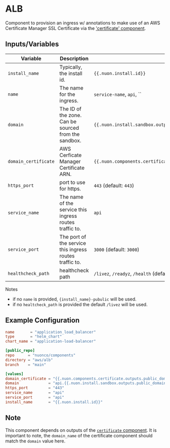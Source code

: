 # ALB

Component to provision an ingress w/ annotations to make use of an AWS
Certificate Manager SSL Certificate via the
['certificate' component](../certificate).

## Inputs/Variables

| Variable             | Description                                             | Example                                                                  |
| -------------------- | ------------------------------------------------------- | ------------------------------------------------------------------------ |
| `install_name`       | Typically, the install id.                              | `{{.nuon.install.id}}`                                                   |
| `name`               | The name for the ingress.                               | `service-name`, `api`, ``                                                |
| `domain`             | The ID of the zone. Can be sourced from the sandbox.    | `{{.nuon.install.sandbox.outputs.public_domain.name}}`                   |
| `domain_certificate` | AWS Cerficate Manager Certificate ARN.                  | `{{.nuon.components.certificate.outputs.public_domain_certificate_arn}}` |
| `https_port`         | port to use for https.                                  | `443` (default: `443`)                                                   |
| `service_name`       | The name of the service this ingress routes traffic to. | `api`                                                                    |
| `service_port`       | The port of the service this ingress routes traffic to. | `3000` (default: `3000`)                                                 |
| `healthcheck_path`   | healthcheck path                                        | `/livez`, `/readyz`, `/health` (default: `/livez`)                       |

Notes

- if no `name` is provided, `{install_name}-pubulic` will be used.
- if no `healtcheck_path` is provided the default `/livez` will be used.

## Example Configuration

```toml
name       = "application_load_balancer"
type       = "helm_chart"
chart_name = "application-load-balancer"

[public_repo]
repo      = "nuonco/components"
directory = "aws/alb"
branch    = "main"

[values]
domain_certificate = "{{.nuon.components.certificate.outputs.public_domain_certificate_arn}}"
domain             = "api.{{.nuon.install.sandbox.outputs.public_domain.name}}"
https_port         = "443"
service_name       = "api"
service_port       = "api"
install_name       = "{{.nuon.install.id}}"
```

## Note

This component depends on outputs of the
[`certificate` component](../certificate). It is important to note, the
`domain_name` of the certificate component should match the `domain` value here.
